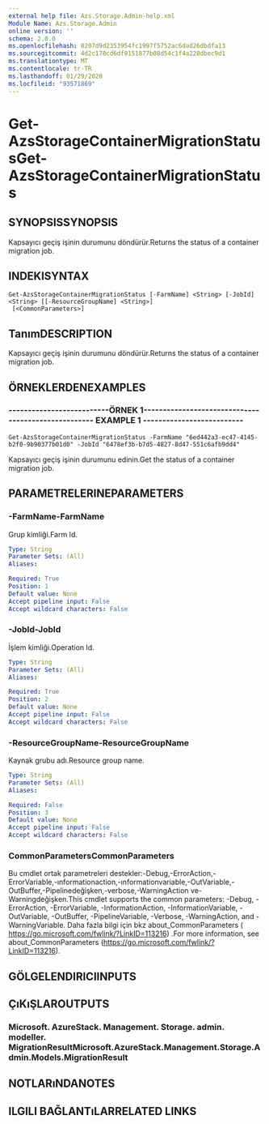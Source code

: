 ```yaml
---
external help file: Azs.Storage.Admin-help.xml
Module Name: Azs.Storage.Admin
online version: ''
schema: 2.0.0
ms.openlocfilehash: 0207d9d2353954fc1997f5752ac6dad26dbdfa13
ms.sourcegitcommit: 4d2c178cd6df9151877b08d54c1f4a228dbec9d1
ms.translationtype: MT
ms.contentlocale: tr-TR
ms.lasthandoff: 01/29/2020
ms.locfileid: "93571869"
---
```

# <span data-ttu-id="15af2-101">Get-AzsStorageContainerMigrationStatus</span><span class="sxs-lookup"><span data-stu-id="15af2-101">Get-AzsStorageContainerMigrationStatus</span></span>

## <span data-ttu-id="15af2-102">SYNOPSIS</span><span class="sxs-lookup"><span data-stu-id="15af2-102">SYNOPSIS</span></span>
<span data-ttu-id="15af2-103">Kapsayıcı geçiş işinin durumunu döndürür.</span><span class="sxs-lookup"><span data-stu-id="15af2-103">Returns the status of a container migration job.</span></span>

## <span data-ttu-id="15af2-104">INDEKI</span><span class="sxs-lookup"><span data-stu-id="15af2-104">SYNTAX</span></span>

```
Get-AzsStorageContainerMigrationStatus [-FarmName] <String> [-JobId] <String> [[-ResourceGroupName] <String>]
 [<CommonParameters>]
```

## <span data-ttu-id="15af2-105">Tanım</span><span class="sxs-lookup"><span data-stu-id="15af2-105">DESCRIPTION</span></span>
<span data-ttu-id="15af2-106">Kapsayıcı geçiş işinin durumunu döndürür.</span><span class="sxs-lookup"><span data-stu-id="15af2-106">Returns the status of a container migration job.</span></span>

## <span data-ttu-id="15af2-107">ÖRNEKLERDEN</span><span class="sxs-lookup"><span data-stu-id="15af2-107">EXAMPLES</span></span>

### <span data-ttu-id="15af2-108">--------------------------ÖRNEK 1--------------------------</span><span class="sxs-lookup"><span data-stu-id="15af2-108">-------------------------- EXAMPLE 1 --------------------------</span></span>
```
Get-AzsStorageContainerMigrationStatus -FarmName "6ed442a3-ec47-4145-b2f0-9b90377b01d0" -JobId "6478ef3b-b7d5-4827-8d47-551c6afb9dd4"
```

<span data-ttu-id="15af2-109">Kapsayıcı geçiş işinin durumunu edinin.</span><span class="sxs-lookup"><span data-stu-id="15af2-109">Get the status of a container migration job.</span></span>

## <span data-ttu-id="15af2-110">PARAMETRELERINE</span><span class="sxs-lookup"><span data-stu-id="15af2-110">PARAMETERS</span></span>

### <span data-ttu-id="15af2-111">-FarmName</span><span class="sxs-lookup"><span data-stu-id="15af2-111">-FarmName</span></span>
<span data-ttu-id="15af2-112">Grup kimliği.</span><span class="sxs-lookup"><span data-stu-id="15af2-112">Farm Id.</span></span>

```yaml
Type: String
Parameter Sets: (All)
Aliases: 

Required: True
Position: 1
Default value: None
Accept pipeline input: False
Accept wildcard characters: False
```

### <span data-ttu-id="15af2-113">-JobId</span><span class="sxs-lookup"><span data-stu-id="15af2-113">-JobId</span></span>
<span data-ttu-id="15af2-114">İşlem kimliği.</span><span class="sxs-lookup"><span data-stu-id="15af2-114">Operation Id.</span></span>

```yaml
Type: String
Parameter Sets: (All)
Aliases: 

Required: True
Position: 2
Default value: None
Accept pipeline input: False
Accept wildcard characters: False
```

### <span data-ttu-id="15af2-115">-ResourceGroupName</span><span class="sxs-lookup"><span data-stu-id="15af2-115">-ResourceGroupName</span></span>
<span data-ttu-id="15af2-116">Kaynak grubu adı.</span><span class="sxs-lookup"><span data-stu-id="15af2-116">Resource group name.</span></span>

```yaml
Type: String
Parameter Sets: (All)
Aliases: 

Required: False
Position: 3
Default value: None
Accept pipeline input: False
Accept wildcard characters: False
```

### <span data-ttu-id="15af2-117">CommonParameters</span><span class="sxs-lookup"><span data-stu-id="15af2-117">CommonParameters</span></span>
<span data-ttu-id="15af2-118">Bu cmdlet ortak parametreleri destekler:-Debug,-ErrorAction,-ErrorVariable,-ınformationaction,-ınformationvariable,-OutVariable,-OutBuffer,-Pipelinedeğişken,-verbose,-WarningAction ve-Warningdeğişken.</span><span class="sxs-lookup"><span data-stu-id="15af2-118">This cmdlet supports the common parameters: -Debug, -ErrorAction, -ErrorVariable, -InformationAction, -InformationVariable, -OutVariable, -OutBuffer, -PipelineVariable, -Verbose, -WarningAction, and -WarningVariable.</span></span> <span data-ttu-id="15af2-119">Daha fazla bilgi için bkz about_CommonParameters ( https://go.microsoft.com/fwlink/?LinkID=113216) .</span><span class="sxs-lookup"><span data-stu-id="15af2-119">For more information, see about_CommonParameters (https://go.microsoft.com/fwlink/?LinkID=113216).</span></span>

## <span data-ttu-id="15af2-120">GÖLGELENDIRICI</span><span class="sxs-lookup"><span data-stu-id="15af2-120">INPUTS</span></span>

## <span data-ttu-id="15af2-121">ÇıKıŞLAR</span><span class="sxs-lookup"><span data-stu-id="15af2-121">OUTPUTS</span></span>

### <span data-ttu-id="15af2-122">Microsoft. AzureStack. Management. Storage. admin. modeller. MigrationResult</span><span class="sxs-lookup"><span data-stu-id="15af2-122">Microsoft.AzureStack.Management.Storage.Admin.Models.MigrationResult</span></span>

## <span data-ttu-id="15af2-123">NOTLARıNDA</span><span class="sxs-lookup"><span data-stu-id="15af2-123">NOTES</span></span>

## <span data-ttu-id="15af2-124">ILGILI BAĞLANTıLAR</span><span class="sxs-lookup"><span data-stu-id="15af2-124">RELATED LINKS</span></span>

